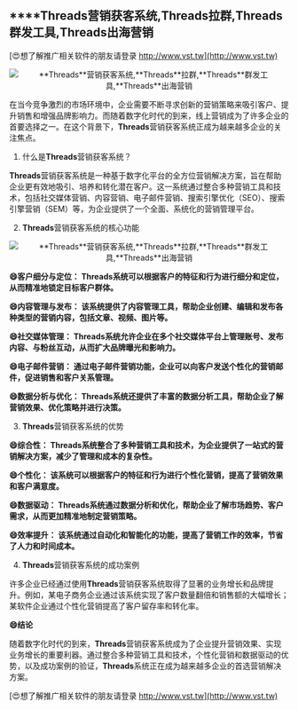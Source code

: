 ## ****Threads**营销获客系统,**Threads**拉群,**Threads**群发工具,**Threads**出海营销**

[😍想了解推广相关软件的朋友请登录 http://www.vst.tw](http://www.vst.tw)

 <center><img src="https://vst.tw/MP4/tuiguang/png/1.png" alt="**Threads**营销获客系统,**Threads**拉群,**Threads**群发工具,**Threads**出海营销"></center>

在当今竞争激烈的市场环境中，企业需要不断寻求创新的营销策略来吸引客户、提升销售和增强品牌影响力。而随着数字化时代的到来，线上营销成为了许多企业的首要选择之一。在这个背景下，**Threads**营销获客系统正成为越来越多企业的关注焦点。

1. 什么是**Threads**营销获客系统？

**Threads**营销获客系统是一种基于数字化平台的全方位营销解决方案，旨在帮助企业更有效地吸引、培养和转化潜在客户。这一系统通过整合多种营销工具和技术，包括社交媒体营销、内容营销、电子邮件营销、搜索引擎优化（SEO）、搜索引擎营销（SEM）等，为企业提供了一个全面、系统化的营销管理平台。

2. **Threads**营销获客系统的核心功能

 <center><img src="https://vst.tw/MP4/tuiguang/png/7.png" alt="**Threads**营销获客系统,**Threads**拉群,**Threads**群发工具,**Threads**出海营销"></center>

**😄客户细分与定位： **Threads**系统可以根据客户的特征和行为进行细分和定位，从而精准地锁定目标客户群体。**

**😄内容管理与发布： 该系统提供了内容管理工具，帮助企业创建、编辑和发布各种类型的营销内容，包括文章、视频、图片等。**

**😄社交媒体管理： **Threads**系统允许企业在多个社交媒体平台上管理账号、发布内容、与粉丝互动，从而扩大品牌曝光和影响力。**

**😄电子邮件营销： 通过电子邮件营销功能，企业可以向客户发送个性化的营销邮件，促进销售和客户关系管理。**

**😄数据分析与优化： **Threads**系统还提供了丰富的数据分析工具，帮助企业了解营销效果、优化策略并进行决策。**

3. **Threads**营销获客系统的优势

**😄综合性： **Threads**系统整合了多种营销工具和技术，为企业提供了一站式的营销解决方案，减少了管理和成本的复杂性。**

**😄个性化： 该系统可以根据客户的特征和行为进行个性化营销，提高了营销效果和客户满意度。**

**😄数据驱动： **Threads**系统通过数据分析和优化，帮助企业了解市场趋势、客户需求，从而更加精准地制定营销策略。**

**😄效率提升： 该系统通过自动化和智能化的功能，提高了营销工作的效率，节省了人力和时间成本。**

4. **Threads**营销获客系统的成功案例

许多企业已经通过使用**Threads**营销获客系统取得了显著的业务增长和品牌提升。例如，某电子商务企业通过该系统实现了客户数量翻倍和销售额的大幅增长；某软件企业通过个性化营销提高了客户留存率和转化率。

**😄结论**

随着数字化时代的到来，**Threads**营销获客系统成为了企业提升营销效果、实现业务增长的重要利器。通过整合多种营销工具和技术，个性化营销和数据驱动的优势，以及成功案例的验证，**Threads**系统正在成为越来越多企业的首选营销解决方案。

[😍想了解推广相关软件的朋友请登录 http://www.vst.tw](http://www.vst.tw)




